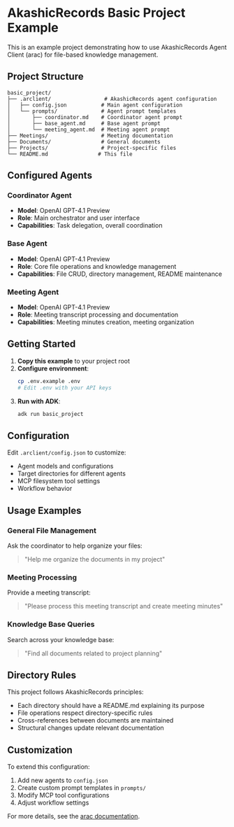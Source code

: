 # AkashicRecords Basic Project Example

This is an example project demonstrating how to use AkashicRecords Agent Client (arac) for file-based knowledge management.

## Project Structure

```
basic_project/
├── .arclient/                 # AkashicRecords agent configuration
│   ├── config.json           # Main agent configuration
│   └── prompts/              # Agent prompt templates
│       ├── coordinator.md    # Coordinator agent prompt
│       ├── base_agent.md     # Base agent prompt
│       └── meeting_agent.md  # Meeting agent prompt
├── Meetings/                 # Meeting documentation
├── Documents/                # General documents
├── Projects/                 # Project-specific files
└── README.md                # This file
```

## Configured Agents

### Coordinator Agent
- **Model**: OpenAI GPT-4.1 Preview
- **Role**: Main orchestrator and user interface
- **Capabilities**: Task delegation, overall coordination

### Base Agent  
- **Model**: OpenAI GPT-4.1 Preview
- **Role**: Core file operations and knowledge management
- **Capabilities**: File CRUD, directory management, README maintenance

### Meeting Agent
- **Model**: OpenAI GPT-4.1 Preview  
- **Role**: Meeting transcript processing and documentation
- **Capabilities**: Meeting minutes creation, meeting organization

## Getting Started

1. **Copy this example** to your project root
2. **Configure environment**:
   ```bash
   cp .env.example .env
   # Edit .env with your API keys
   ```
3. **Run with ADK**:
   ```bash
   adk run basic_project
   ```

## Configuration

Edit `.arclient/config.json` to customize:
- Agent models and configurations
- Target directories for different agents
- MCP filesystem tool settings
- Workflow behavior

## Usage Examples

### General File Management
Ask the coordinator to help organize your files:
> "Help me organize the documents in my project"

### Meeting Processing
Provide a meeting transcript:
> "Please process this meeting transcript and create meeting minutes"

### Knowledge Base Queries
Search across your knowledge base:
> "Find all documents related to project planning"

## Directory Rules

This project follows AkashicRecords principles:
- Each directory should have a README.md explaining its purpose
- File operations respect directory-specific rules
- Cross-references between documents are maintained
- Structural changes update relevant documentation

## Customization

To extend this configuration:
1. Add new agents to `config.json`
2. Create custom prompt templates in `prompts/`
3. Modify MCP tool configurations
4. Adjust workflow settings

For more details, see the [arac documentation](../../README.md).